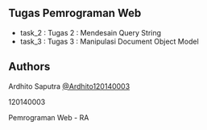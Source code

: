 ## Tugas Pemrograman Web
* task_2 : Tugas 2 : Mendesain Query String
* task_3 : Tugas 3 : Manipulasi Document Object Model

## Authors

Ardhito Saputra [@Ardhito120140003](https://github.com/Ardhito120140003)

120140003

Pemrograman Web - RA
